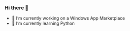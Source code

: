### Hi there 👋

- 🔭 I’m currently working on a Windows App Marketplace
- 🌱 I’m currently learning Python

